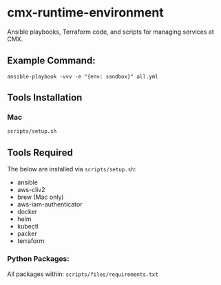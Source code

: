 # cmx-runtime-environment

Ansible playbooks, Terraform code, and scripts for managing services at CMX.

## Example Command:

```
ansible-playbook -vvv -e "{env: sandbox}" all.yml
```

## Tools Installation

### Mac

```
scripts/setup.sh
```

## Tools Required

The below are installed via `scripts/setup.sh`:

- ansible
- aws-cliv2
- brew (Mac only)
- aws-iam-authenticator
- docker
- helm
- kubectl
- packer
- terraform

### Python Packages:

All packages within: `scripts/files/requirements.txt`
